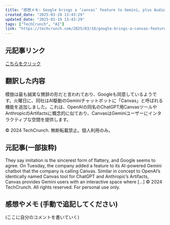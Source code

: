 ```yaml
---
title: "感想メモ: Google brings a ‘canvas’ feature to Gemini, plus Audio Overview"
created_date: "2025-03-19 13:43:29"
updated_date: "2025-03-19 13:43:29"
tags: ["TechCrunch", "AI"]
link: "https://techcrunch.com/2025/03/18/google-brings-a-canvas-feature-to-gemini-plus-audio-overview/"
---
```

## 元記事リンク
[こちらをクリック](https://techcrunch.com/2025/03/18/google-brings-a-canvas-feature-to-gemini-plus-audio-overview/)

## 翻訳した内容
模倣は最も誠実な賛辞の形だと言われており、Googleも同意しているようです。火曜日に、同社はAI駆動のGeminiチャットボットに「Canvas」と呼ばれる機能を追加しました。これは、OpenAIの同名のChatGPT用CanvasツールやAnthropicのArtifactsに概念的に似ており、CanvasはGeminiユーザーにインタラクティブな空間を提供します。

© 2024 TechCrunch. 無断転載禁止。個人利用のみ。

## 元記事(一部抜粋)
They say imitation is the sincerest form of flattery, and Google seems to agree. On Tuesday, the company added a feature to its AI-powered Gemini chatbot that the company is calling Canvas. Similar in concept to OpenAI’s identically named Canvas tool for ChatGPT and Anthropic’s Artifacts, Canvas provides Gemini users with an interactive space where […]
© 2024 TechCrunch. All rights reserved. For personal use only.

## 感想やメモ (手動で追記してください)
(ここに自分のコメントを書いていく)
